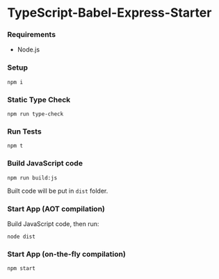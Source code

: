 # TypeScript-Babel-Express-Starter

### Requirements

- Node.js

### Setup

```shell
npm i
```

### Static Type Check

```shell
npm run type-check
```

### Run Tests

```shell
npm t
```

### Build JavaScript code

```shell
npm run build:js
```

Built code will be put in `dist` folder.

### Start App (AOT compilation)

Build JavaScript code, then run:

```shell
node dist
```

### Start App (on-the-fly compilation)

```shell
npm start
```
